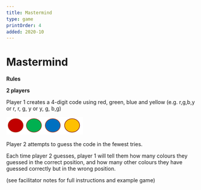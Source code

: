 ```yaml
---
title: Mastermind
type: game
printOrder: 4
added: 2020-10
---
```


# Mastermind

**Rules**

**2 players**

Player 1 creates a 4-digit code using red, green, blue and
yellow
(e.g. r,g,b,y or r, r, g, y or y, g, b,g)

![](../../images/mastermind-1.png)

Player 2 attempts to guess the code in the fewest tries.

Each time player 2 guesses, player 1 will tell them how many colours they guessed in the correct position, and how many other colours they have guessed correctly but in the wrong position.

(see facilitator notes for full instructions and example game)
